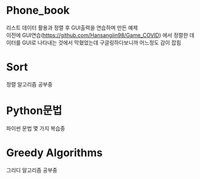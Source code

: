 # Phone_book<br>
리스트 데이터 활용과 정렬 후 GUI출력을 연습하며 만든 예제<br>
이전에 GUI연습(https://github.com/Hansangjin98/Game_COVID) 에서 정렬한 데이터를 GUI로 나타내는 것에서 막혔었는데 구글링하다보니까 어느정도 감이 잡힘

# Sort<br>
정렬 알고리즘 공부중

# Python문법<br>
파이썬 문법 몇 가지 복습중

# Greedy Algorithms<br>
그리디 알고리즘 공부중

